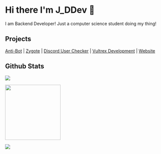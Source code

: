# Hi there I'm J_DDev 👋
I am Backend Developer! Just a computer science student doing my thing!


## Projects

[Anti-Bot](https://antibot.xyz) | [Zygote](https://zyte.cloud) | [Discord User Checker](https://duc.jddev.wtf) | [Vultrex Development](https://vultrex.dev) | [Website](https://jaydoesdev.com)

## Github Stats

<a href="https://github.com/anuraghazra/github-readme-stats"><img align="center" src="https://github-readme-stats.vercel.app/api/top-langs/?username=JayyDoesDev&layout=pie&text_color=7289da&bg_color=2c2f33&ring_color=2C2F33" /> 

<a href="https://github.com/anuraghazra/github-readme-stats"><img align="center" height="180em" src="https://github-readme-stats.vercel.app/api?username=JayyDoesDev&show_icons=true&hide_border=true&text_color=7289DA&bg_color=2c2f33&count_private=true&include_all_commits=true" /> 

<a href="https://github.com/denvercoder1/github-readme-streak-stats"><img aligh="center" src="https://github-readme-streak-stats.herokuapp.com?user=Jayydoesdev&mode=weekly&background=2C2F33&stroke=7289DA&ring=7289DA&sideNums=7289DA&sideLabels=7289DA&currStreakNum=7289DA&fire=FFFFFF&currStreakLabel=7289DA&dates=7289DA&border=2C2F33">




